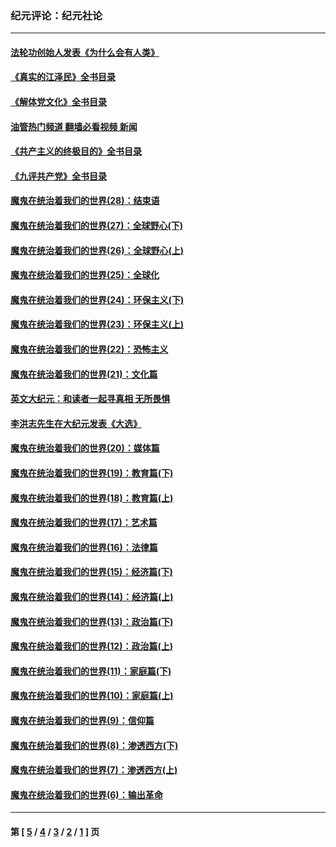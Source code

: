### 纪元评论：纪元社论
---
#### [法轮功创始人发表《为什么会有人类》](../../pages/nsc422/n13912117.md?02070330) 
#### [《真实的江泽民》全书目录](../../pages/nsc422/n13721399.md?02070330) 
#### [《解体党文化》全书目录](../../pages/nsc422/n13721157.md?02070330) 
#### [油管热门频道 翻墙必看视频 新闻](ok?02070330)
#### [《共产主义的终极目的》全书目录](../../pages/nsc422/n13721048.md?02070330) 
#### [《九评共产党》全书目录](../../pages/nsc422/n13708085.md?02070330) 
#### [魔鬼在统治着我们的世界(28)：结束语](../../pages/nsc422/n10936246.md?02070330) 
#### [魔鬼在统治着我们的世界(27)：全球野心(下)](../../pages/nsc422/n10928319.md?02070330) 
#### [魔鬼在统治着我们的世界(26)：全球野心(上)](../../pages/nsc422/n10900318.md?02070330) 
#### [魔鬼在统治着我们的世界(25)：全球化](../../pages/nsc422/n10788205.md?02070330) 
#### [魔鬼在统治着我们的世界(24)：环保主义(下)](../../pages/nsc422/n10695307.md?02070330) 
#### [魔鬼在统治着我们的世界(23)：环保主义(上)](../../pages/nsc422/n10688613.md?02070330) 
#### [魔鬼在统治着我们的世界(22)：恐怖主义](../../pages/nsc422/n10614727.md?02070330) 
#### [魔鬼在统治着我们的世界(21)：文化篇](../../pages/nsc422/n10597706.md?02070330) 
#### [英文大纪元：和读者一起寻真相 无所畏惧](../../pages/nsc422/n12542027.md?02070330) 
#### [李洪志先生在大纪元发表《大选》](../../pages/nsc422/n12534746.md?02070330) 
#### [魔鬼在统治着我们的世界(20)：媒体篇](../../pages/nsc422/n10586579.md?02070330) 
#### [魔鬼在统治着我们的世界(19)：教育篇(下)](../../pages/nsc422/n10564808.md?02070330) 
#### [魔鬼在统治着我们的世界(18)：教育篇(上)](../../pages/nsc422/n10526970.md?02070330) 
#### [魔鬼在统治着我们的世界(17)：艺术篇](../../pages/nsc422/n10499093.md?02070330) 
#### [魔鬼在统治着我们的世界(16)：法律篇](../../pages/nsc422/n10485969.md?02070330) 
#### [魔鬼在统治着我们的世界(15)：经济篇(下)](../../pages/nsc422/n10469975.md?02070330) 
#### [魔鬼在统治着我们的世界(14)：经济篇(上)](../../pages/nsc422/n10457370.md?02070330) 
#### [魔鬼在统治着我们的世界(13)：政治篇(下)](../../pages/nsc422/n10448270.md?02070330) 
#### [魔鬼在统治着我们的世界(12)：政治篇(上)](../../pages/nsc422/n10444576.md?02070330) 
#### [魔鬼在统治着我们的世界(11)：家庭篇(下)](../../pages/nsc422/n10440961.md?02070330) 
#### [魔鬼在统治着我们的世界(10)：家庭篇(上)](../../pages/nsc422/n10435448.md?02070330) 
#### [魔鬼在统治着我们的世界(9)：信仰篇](../../pages/nsc422/n10432159.md?02070330) 
#### [魔鬼在统治着我们的世界(8)：渗透西方(下)](../../pages/nsc422/n10429603.md?02070330) 
#### [魔鬼在统治着我们的世界(7)：渗透西方(上)](../../pages/nsc422/n10426013.md?02070330) 
#### [魔鬼在统治着我们的世界(6)：输出革命](../../pages/nsc422/n10421536.md?02070330) 

---
#### 第 [ [5](./5.md?02070330) / [4](./4.md?02070330) / [3](./3.md?02070330) / [2](./2.md?02070330) / [1](./1.md?02070330) ] 页
